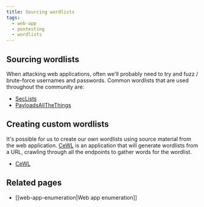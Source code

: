 ```yaml
---
title: Sourcing wordlists
tags:
  - web-app
  - pentesting
  - wordlists
---
```


## Sourcing wordlists

When attacking web applications, often we'll probably need to try and fuzz / brute-force usernames
and passwords. Common wordlists that are used throughout the community are:

- [SecLists](https://github.com/danielmiessler/SecLists)
- [PayloadsAllTheThings](https://github.com/swisskyrepo/PayloadsAllTheThings)

## Creating custom wordlists

It's possible for us to create our own wordlists using source material from the web application.
[CeWL](https://github.com/digininja/CeWL) is an application that will generate wordlists from a URL,
crawling through all the endpoints to gather words for the wordlist.

- [CeWL](https://www.kali.org/tools/cewl/)

## Related pages

- [[web-app-enumeration|Web app enumeration]]
